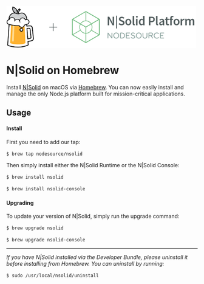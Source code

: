 ![N|Solid](/images/nsolid-homebrew.png)

# N|Solid on Homebrew

Install [N|Solid](https://nodesource.com/products/nsolid) on macOS via [Homebrew](https://brew.sh). You can now easily install and manage the only Node.js platform built for mission-critical applications.

## Usage

#### Install

First you need to add our tap:

```bash
$ brew tap nodesource/nsolid
```

Then simply install either the N|Solid Runtime or the N|Solid Console:

```bash
$ brew install nsolid
```

```bash
$ brew install nsolid-console
```

#### Upgrading

To update your version of N|Solid, simply run the upgrade command:

```bash
$ brew upgrade nsolid
```

```bash
$ brew upgrade nsolid-console
```

---

_If you have N|Solid installed via the Developer Bundle, please uninstall it before installing from Homebrew. You can uninstall by running:_

```
$ sudo /usr/local/nsolid/uninstall
```
